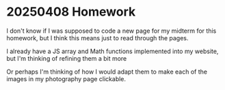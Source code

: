 # 20250408 Homework

I don't know if I was supposed to code a new page for my midterm for this homework, but I think this means just to read through the pages.

I already have a JS array and Math functions implemented into my website, but I'm thinking of refining them a bit more

Or perhaps I'm thinking of how I would adapt them to make each of the images in my photography page clickable.